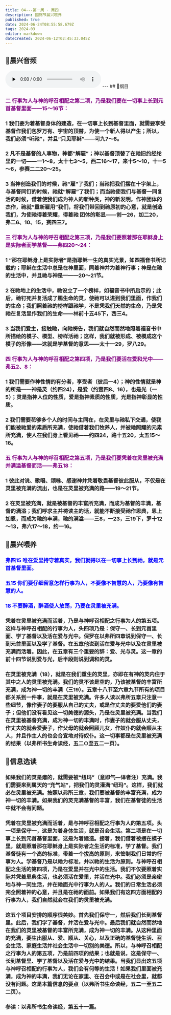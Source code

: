 ```yaml
---
title: 04---第一周 · 周四
description: 国殇节晨兴喂养
published: true
date: 2024-06-24T08:55:58.679Z
tags: 2024-03
editor: markdown
dateCreated: 2024-06-12T02:45:33.045Z
---
```


## 🎵晨兴音频
<audio id="audio" controls="" preload="none">
      <source id="mp3" src="/2024-03/week1/week1day4.mp3">
</audio>
---
## 📖纲目

### <font color=purple>二    行事为人与神的呼召相配之第二项，乃是我们要在一切事上长到元首基督里面——15～16节：</font>

### 1    我们要为着基督身体的建造，在一切事上长到基督里面，就需要享受基督作我们包罗万有、宇宙的顶替，为使一个新人得以产生；所以，我们必须“听祂”，并且“只见耶稣”——可九7～8。

### 2    凡不是基督的人事物，神都“解雇”；神以基督顶替了在祂旧约经纶里的一切——一1～8，太十七3～5，西二16～17，来十5～10，十一5～6，参赛二二20～25。

### 3    当神创造我们的时候，祂“雇”了我们；当祂把我们摆在十字架上，与基督同钉的时候，祂就“解雇”了我们；而当祂使我们与基督一同复活的时候，借着使我们成为神人的新种类，神的新发明，作神团体的杰作，祂就“重新雇用”我们，将我们带回到祂原初的心意，就是创造我们，为使祂得着荣耀，得着祂 团体的彰显——创一26，加二20，弗二6、10、15，赛四三7。

### <font color=purple>三    行事为人与神的呼召相配之第三项，乃是我们要照着那在耶稣身上是实际者而学基督——弗四20～24：</font>

### 1    “那在耶稣身上是实际者”是指耶稣一生的真实光景，如四福音书所记载的；耶稣在生活中总是在神里面，同着神并为着神行事；神是在祂的生活中，并且祂与神是一——20～21节。

### 2    在祂地上的生活中，祂设立了一个榜样，如福音书中所启示的；此后，祂钉死并复活成了赐生命的灵，使祂可以进到我们里面，作我们的生命；我们照着祂的榜样跟祂学，不是凭我们天然的生命，乃是凭祂在复活里作我们的生命——林前十五45下，西三4。

### 3    当我们爱主，接触祂，向祂祷告，我们就自然而然地照着福音书中所描绘的模子、模型、榜样活祂；这样，我们就被形成、被模成这个模子的形像——这就是学基督的意思——太十一29，罗八29。

### <font color=purple>四    行事为人与神的呼召相配之第四项，乃是我们要活在爱和光中——弗五2、8：</font>

### 1    我们需要作神性情的有分者，享受者（彼后一4）；神的性情就是神的所是——神是灵（约四24），是爱（约壹四8、16），也是光（一5）；灵是指神人位的性质，爱是指神素质的性质，光是指神彰显的性质。

### 2    我们需要花够多个人的时间与主同在，在灵里与祂私下交通，使我们能被祂爱的素质所充满，使祂借着我们牧养人，并被祂照耀的元素所充满，使人在我们身上看见祂——约四24，路十五20，太五15～16。

### <font color=purple>五    行事为人与神的呼召相配之第五项，乃是我们要凭着在灵里被充满并满溢基督而活——弗五18：</font>

### 1    彼此对说、歌唱、颂咏、感谢神并凭着敬畏基督彼此服从，不仅是在灵里被充满的流出，也是在灵里被充满的路——19～21节。

### 2    在灵里被充满，就是被基督的丰富所充满，而成为基督的丰满，基督的满溢；我们呼求主并祷读主的话，就能不断接受祂作恩典，恩上加恩，而成为祂的丰满，祂的满溢——三8，一23，三19下，罗十12～13，弗六17～18，约一16。

## 📖晨兴喂养

### <font color=blue>弗四15    唯在爱里持守着真实，我们就得以在一切事上长到祂，就是元首基督里面。</font>

### <font color=blue>五15    你们要仔细留意怎样行事为人，不要像不智慧的人，乃要像有智慧的人。</font>

### <font color=blue>18    不要醉酒，醉酒使人放荡，乃要在灵里被充满。</font>

### 凭着在灵里被充满而活着，乃是与神呼召相配之行事为人的第五项。这样与神呼召相配的行事为人，头四项乃是：保守一、长到元首里面、学了基督以及活在爱与光中。保罗在以弗所四章说到保守一、长到元首里面以及学了基督。在五章他说到活在爱与光中以及在灵里被充满而活着。因此，在五章有三个重要的辞：爱、光与灵。这一章的前十四节说到爱与光，后半段则说到调和的灵。

### 在灵里被充满（18），就是在我们重生的灵里，亦即在有神的灵内住于其中之人的灵里被充满。我们的灵不该是空的，乃该被基督的丰富所充满，成为神一切的丰满（三19）。五章十八节至六章九节所有的项目都关系到一件事，就是在灵里被充满。许多人读以弗所五章只注意一些细节，像作妻子的要服从自己的丈夫，或是作丈夫的要爱他们的妻子；但他们没有看见这一切美德的源头，乃是在灵里被充满。当我们在灵里被基督充满，成为神一切的丰满时，作妻子的就会服从丈夫，作丈夫的就会爱妻子，作父母的就会照顾儿女，作奴仆的就会顺从主人，并且作主人的也会合宜地对待奴仆。这一切事都是在灵里被充满的结果（以弗所书生命读经，五二○至五二一页）。

## 📖信息选读

### 如果我们的灵是瘪的，就需要被“纽玛”（意即气—译者注）充满。我们需要来到属天的“充气站”，把我们的灵灌满“纽玛”。这样，我们就必在灵里被充满。按照以弗所三章，我们要被基督的丰富充满，成为神一切的丰满。如果我们的灵充满基督的丰富，我们在基督徒的生活中就不会有问题。

### 凭着在灵里被充满而活着，是与神呼召相配之行事为人的第五项。头一项是保守一，这是为着身体生活，就是召会生活。第二项是在一切事上长到元首基督里面，这是为着建造。接着，我们借着被摆在模子里，就是照着那在耶稣身上是实际者之生活的标准，学了基督。我们基督徒有一个高的标准，带着一个拔高的原则，来管制我们日常的行事为人。学基督乃是以祂为标准，并以祂的生活为原则。与神呼召相配之生活的第四项，乃是在爱里并在光中的生活。我们不仅要照着实际并凭着恩典生活，也必须活在爱里，并活在光中。我们必须是亲密地与神一同生活，并在祂面光中行事为人的人。我们的日常生活必须完全照着神的心意，并且是在祂的面前。如果我们有这四方面相配的行事为人，我们自然就会在我们的灵里被充满。

### 这五个项目安排的顺序很美妙。首先我们保守一，然后我们长到基督里。此后，我们学了基督，并活在爱与光中。最后我们就自然而然地在我们的灵里被基督的丰富所充满，成为神一切的丰满。从这种里面的充满，要生出服从、爱、顺从、关心，以及正确的基督徒生活、召会生活、家庭生活并社会生活中一切别的美德。所以，与神呼召相配之行事为人的第五项，乃是前四项的结果；也就是说，这是保守一、长到基督里、学了基督以及活在爱与光中的结果。当我们显出这五项与神呼召相配的行事为人，我们会有何等的生活！如果我们里面被充满，成为神的丰满，我们无论在家里、在召会中或是在社会里，就都没有问题。这是本篇信息的要点（以弗所书生命读经，五二一至五二二页）。

### 参读：以弗所书生命读经，第五十一篇。
<!-- Google tag (gtag.js) -->
<script async src="https://www.googletagmanager.com/gtag/js?id=G-1P8709Z16T"></script>
<script>
  window.dataLayer = window.dataLayer || [];
  function gtag(){dataLayer.push(arguments);}
  gtag('js', new Date());

  gtag('config', 'G-1P8709Z16T');
</script>